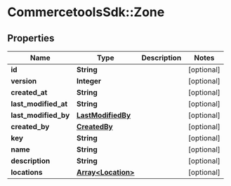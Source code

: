 # CommercetoolsSdk::Zone

## Properties
Name | Type | Description | Notes
------------ | ------------- | ------------- | -------------
**id** | **String** |  | [optional] 
**version** | **Integer** |  | [optional] 
**created_at** | **String** |  | [optional] 
**last_modified_at** | **String** |  | [optional] 
**last_modified_by** | [**LastModifiedBy**](LastModifiedBy.md) |  | [optional] 
**created_by** | [**CreatedBy**](CreatedBy.md) |  | [optional] 
**key** | **String** |  | [optional] 
**name** | **String** |  | [optional] 
**description** | **String** |  | [optional] 
**locations** | [**Array&lt;Location&gt;**](Location.md) |  | [optional] 

